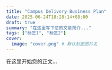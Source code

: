 ```yaml
---
title: "Campus Delivery Business Plan"
date: 2025-06-24T18:28:14+08:00
draft: true
summary: "在这里写下您的文章简介..."
tags: ["标签1", "标签2"]
cover:
  image: "cover.png" # 默认封面图片名
---
```


在这里开始您的正文...
